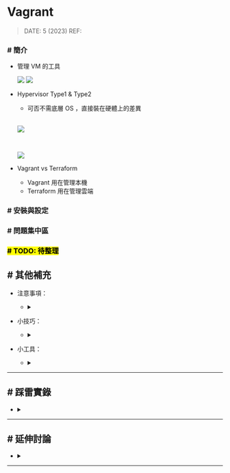 ##### <!-- 收起 -->

<style> 
.imgBox{
  display: flex; 
  flex-direction: column; 
  margin: 5%; 
  justify-content: center;
  border: 2px solid black;
}
</style>

<!------------  style  ------------>

<!----------- ref start ----------->

<!------------ ref end ------------>

# Vagrant

> DATE: 5 (2023)
> REF:

### # 簡介

- 管理 VM 的工具

  ![](https://i.imgur.com/cynfQpa.png)
  ![](https://i.imgur.com/5HFlrYo.png)

- Hypervisor Type1 & Type2

  - 可否不需底層 OS ，直接裝在硬體上的差異

  <br>

  ![](https://i.imgur.com/GpugaSn.png)

  <br>

  ![](https://i.imgur.com/KnwFUf9.jpg)

- Vagrant vs Terraform

  - Vagrant 用在管理本機
  - Terraform 用在管理雲端

### # 安裝與設定

### # 問題集中區

### <mark># TODO: 待整理</mark>

## # 其他補充

- 注意事項：

  - <details close>
    <summary></summary>

    </details>

- 小技巧：

  - <details close>
    <summary></summary>

    </details>

- 小工具：

  - <details close>
    <summary></summary>

    </details>

---

## # 踩雷實錄

- <details close>
  <summary></summary>

  </details>

---

## # 延伸討論

- <details close>
  <summary></summary>

  </details>

---
